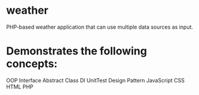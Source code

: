 weather
=======

PHP-based weather application that can use multiple data sources as input.

Demonstrates the following concepts:
===================================
OOP
Interface
Abstract Class 
DI
UnitTest
Design Pattern
JavaScript
CSS
HTML
PHP
